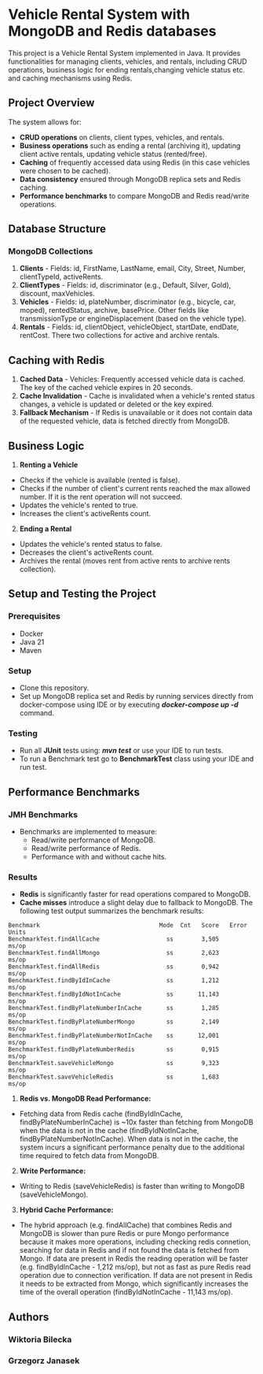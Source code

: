 # Vehicle Rental System with MongoDB and Redis databases
This project is a Vehicle Rental System implemented in Java. It provides functionalities for managing clients, vehicles, and rentals, including CRUD operations, business logic for ending rentals,changing vehicle status etc. and caching mechanisms using Redis.

## Project Overview
The system allows for:
- **CRUD operations** on clients, client types, vehicles, and rentals.
- **Business operations** such as ending a rental (archiving it), updating client active rentals, updating vehicle status (rented/free).
- **Caching** of frequently accessed data using Redis (in this case vehicles were chosen to be cached).
- **Data consistency** ensured through MongoDB replica sets and Redis caching.
- **Performance benchmarks** to compare MongoDB and Redis read/write operations.

## Database Structure
### MongoDB Collections
1. **Clients** - Fields: id, FirstName, LastName, email, City, Street, Number, clientTypeId, activeRents.
2. **ClientTypes** - Fields: id, discriminator (e.g., Default, Silver, Gold), discount, maxVehicles.
3. **Vehicles** - Fields: id, plateNumber, discriminator (e.g., bicycle, car, moped), rentedStatus, archive, basePrice. Other fields like transmissionType or engineDisplacement (based on the vehicle type).
4. **Rentals** - Fields: id, clientObject, vehicleObject, startDate, endDate, rentCost. There two collections for active and archive rentals.

## Caching with Redis
1. **Cached Data** - Vehicles: Frequently accessed vehicle data is cached. The key of the cached vehicle expires in 20 seconds.
2. **Cache Invalidation** - Cache is invalidated when a vehicle's rented status changes, a vehicle is updated or deleted or the key expired.
3. **Fallback Mechanism** - If Redis is unavailable or it does not contain data of the requested vehicle, data is fetched directly from MongoDB.

## Business Logic
1. **Renting a Vehicle**
- Checks if the vehicle is available (rented is false).
- Checks if the number of client's current rents reached the max allowed number. If it is the rent operation will not succeed.
- Updates the vehicle's rented to true.
- Increases the client's activeRents count.
2. **Ending a Rental**
- Updates the vehicle's rented status to false.
- Decreases the client's activeRents count.
- Archives the rental (moves rent from active rents to archive rents collection).

## Setup and Testing the Project
### Prerequisites
- Docker
- Java 21
- Maven

### Setup
- Clone this repository.
- Set up MongoDB replica set and Redis by running services directly from docker-compose using IDE or by executing ***docker-compose up -d*** command.

### Testing
- Run all **JUnit** tests using: ***mvn test*** or use your IDE to run tests. 
- To run a Benchmark test go to **BenchmarkTest** class using your IDE and run test.

## Performance Benchmarks
### JMH Benchmarks
- Benchmarks are implemented to measure:
    - Read/write performance of MongoDB.
    - Read/write performance of Redis.
    - Performance with and without cache hits.

### Results
- **Redis** is significantly faster for read operations compared to MongoDB.
- **Cache misses** introduce a slight delay due to fallback to MongoDB.
The following test output summarizes the benchmark results:
```
Benchmark                                  Mode  Cnt   Score   Error  Units
BenchmarkTest.findAllCache                   ss        3,505          ms/op
BenchmarkTest.findAllMongo                   ss        2,623          ms/op
BenchmarkTest.findAllRedis                   ss        0,942          ms/op
BenchmarkTest.findByIdInCache                ss        1,212          ms/op
BenchmarkTest.findByIdNotInCache             ss       11,143          ms/op
BenchmarkTest.findByPlateNumberInCache       ss        1,285          ms/op
BenchmarkTest.findByPlateNumberMongo         ss        2,149          ms/op
BenchmarkTest.findByPlateNumberNotInCache    ss       12,001          ms/op
BenchmarkTest.findByPlateNumberRedis         ss        0,915          ms/op
BenchmarkTest.saveVehicleMongo               ss        9,323          ms/op
BenchmarkTest.saveVehicleRedis               ss        1,683          ms/op
```
1. **Redis vs. MongoDB Read Performance:**
- Fetching data from Redis cache (findByIdInCache, findByPlateNumberInCache) is ~10x faster than fetching from MongoDB when the data is not in the cache (findByIdNotInCache, findByPlateNumberNotInCache). When data is not in the cache, the system incurs a significant performance penalty due to the additional time required to fetch data from MongoDB. 
2. **Write Performance:**
- Writing to Redis (saveVehicleRedis) is faster than writing to MongoDB (saveVehicleMongo).
3. **Hybrid Cache Performance:**
- The hybrid approach (e.g. findAllCache) that combines Redis and MongoDB is slower than pure Redis or pure Mongo performance because it makes more operations, including checking redis connetion, searching for data in Redis and if not found the data is fetched from Mongo. If data are present in Redis the reading operation will be faster (e.g. findByIdInCache - 1,212 ms/op), but not as fast as pure Redis read operation due to connection verification. If data are not present in Redis it needs to be extracted from Mongo, which significantly increases the time of the overall operation (findByIdNotInCache - 11,143 ms/op).

## Authors
### Wiktoria Bilecka
### Grzegorz Janasek
